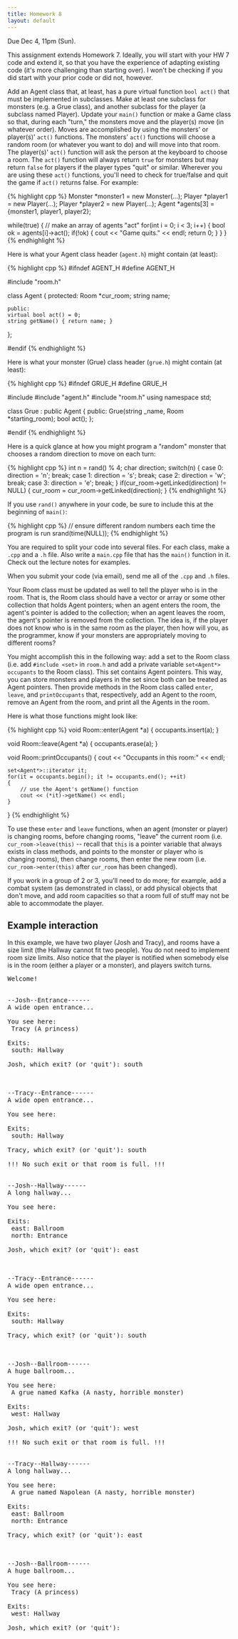 ```yaml
---
title: Homework 8
layout: default
---
```


Due Dec 4, 11pm (Sun).

This assignment extends Homework 7. Ideally, you will start with your HW 7 code
and extend it, so that you have the experience of adapting existing code (it's
more challenging than starting over). I won't be checking if you did start with
your prior code or did not, however.

Add an Agent class that, at least, has a pure virtual function `bool act()`
that must be implemented in subclasses. Make at least one subclass for monsters
(e.g. a Grue class), and another subclass for the player (a subclass named
Player). Update your `main()` function or make a Game class so that, during
each "turn," the monsters move and the player(s) move (in whatever order).
Moves are accomplished by using the monsters' or player(s)' `act()` functions.
The monsters' `act()` functions will choose a random room (or whatever you want
to do) and will move into that room. The player(s)' `act()` function will ask
the person at the keyboard to choose a room. The `act()` function will always
return `true` for monsters but may return `false` for players if the player
types "quit" or similar. Wherever you are using these `act()` functions, you'll
need to check for true/false and quit the game if `act()` returns false. For
example:

{% highlight cpp %}
Monster *monster1 = new Monster(...);
Player *player1 = new Player(...);
Player *player2 = new Player(...);
Agent *agents[3] = {monster1, player1, player2};

while(true)
{
    // make an array of agents "act"
    for(int i = 0; i < 3; i++)
    {
        bool ok = agents[i]->act();
        if(!ok)
        {
            cout << "Game quits." << endl;
            return 0;
        }
    }
}
{% endhighlight %}

Here is what your Agent class header (`agent.h`) might contain (at least):

{% highlight cpp %}
#ifndef AGENT_H
#define AGENT_H

#include "room.h"

class Agent
{
    protected:
    Room *cur_room;
    string name;

    public:
    virtual bool act() = 0;
    string getName() { return name; }
};

#endif
{% endhighlight %}

Here is what your monster (Grue) class header (`grue.h`) might contain (at
least):

{% highlight cpp %}
#ifndef GRUE_H
#define GRUE_H

#include <string>
#include "agent.h"
#include "room.h"
using namespace std;

class Grue : public Agent
{
    public:
    Grue(string _name, Room *starting_room);
    bool act();
};

#endif
{% endhighlight %}

Here is a quick glance at how you might program a "random" monster that chooses
a random direction to move on each turn:

{% highlight cpp %}
int n = rand() % 4;
char direction;
switch(n)
{
    case 0: direction = 'n'; break;
    case 1: direction = 's'; break;
    case 2: direction = 'w'; break;
    case 3: direction = 'e'; break;
}
if(cur_room->getLinked(direction) != NULL)
{
    cur_room = cur_room->getLinked(direction);
}
{% endhighlight %}

If you use `rand()` anywhere in your code, be sure to include this at the
beginning of `main()`:

{% highlight cpp %}
// ensure different random numbers each time the program is run
srand(time(NULL));
{% endhighlight %}

You are required to split your code into several files. For each class, make a
`.cpp` and a `.h` file. Also write a `main.cpp` file that has the `main()`
function in it. Check out the lecture notes for examples.

When you submit your code (via email), send me all of the `.cpp` and `.h`
files.

Your Room class must be updated as well to tell the player who is in the room.
That is, the Room class should have a vector or array or some other collection
that holds Agent pointers; when an agent enters the room, the agent's pointer
is added to the collection; when an agent leaves the room, the agent's pointer
is removed from the collection. The idea is, if the player does not know who is
in the same room as the player, then how will you, as the programmer, know if
your monsters are appropriately moving to different rooms?

You might accomplish this in the following way: add a set to the Room class
(i.e. add `#include <set>` in `room.h` and add a private variable `set<Agent*>
occupants` to the Room class). This set contains Agent pointers. This way, you
can store monsters and players in the set since both can be treated as Agent
pointers. Then provide methods in the Room class called `enter`, `leave`, and
`printOccupants` that, respectively, add an Agent to the room, remove an Agent
from the room, and print all the Agents in the room.

Here is what those functions might look like:

{% highlight cpp %}
void Room::enter(Agent *a)
{
    occupants.insert(a);
}

void Room::leave(Agent *a)
{
    occupants.erase(a);
}

void Room::printOccupants()
{
    cout << "Occupants in this room:" << endl;

    set<Agent*>::iterator it;
    for(it = occupants.begin(); it != occupants.end(); ++it)
    {
        // use the Agent's getName() function
        cout << (*it)->getName() << endl;
    }
}
{% endhighlight %}

To use these `enter` and `leave` functions, when an agent (monster or player)
is changing rooms, before changing rooms, "leave" the current room (i.e.
`cur_room->leave(this)` -- recall that `this` is a pointer variable that always
exists in class methods, and points to the monster or player who is changing
rooms), then change rooms, then enter the new room (i.e.
`cur_room->enter(this)` after `cur_room` has been changed).

If you work in a group of 2 or 3, you'll need to do more; for example, add a
combat system (as demonstrated in class), or add physical objects that don't
move, and add room capacities so that a room full of stuff may not be able to
accommodate the player.

## Example interaction

In this example, we have two player (Josh and Tracy), and rooms have a
size limit (the Hallway cannot fit two people). You do not need to
implement room size limits. Also notice that the player is notified
when somebody else is in the room (either a player or a monster), and
players switch turns.

<pre>
Welcome!


--Josh--Entrance------
A wide open entrance...

You see here:
 Tracy (A princess)

Exits:
 south: Hallway

Josh, which exit? (or 'quit'): south



--Tracy--Entrance------
A wide open entrance...

You see here:

Exits:
 south: Hallway

Tracy, which exit? (or 'quit'): south

!!! No such exit or that room is full. !!!


--Josh--Hallway------
A long hallway...

You see here:

Exits:
 east: Ballroom
 north: Entrance

Josh, which exit? (or 'quit'): east



--Tracy--Entrance------
A wide open entrance...

You see here:

Exits:
 south: Hallway

Tracy, which exit? (or 'quit'): south



--Josh--Ballroom------
A huge ballroom...

You see here:
 A grue named Kafka (A nasty, horrible monster)

Exits:
 west: Hallway

Josh, which exit? (or 'quit'): west

!!! No such exit or that room is full. !!!


--Tracy--Hallway------
A long hallway...

You see here:
 A grue named Napolean (A nasty, horrible monster)

Exits:
 east: Ballroom
 north: Entrance

Tracy, which exit? (or 'quit'): east



--Josh--Ballroom------
A huge ballroom...

You see here:
 Tracy (A princess)

Exits:
 west: Hallway

Josh, which exit? (or 'quit'):  
</pre>